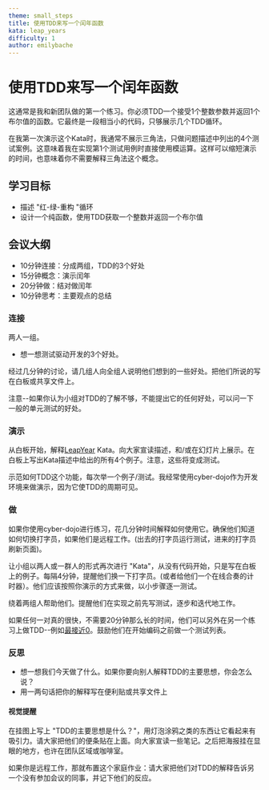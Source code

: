 ```yaml
---
theme: small_steps
title: 使用TDD来写一个闰年函数
kata: leap_years
difficulty: 1
author: emilybache
---
```


# 使用TDD来写一个闰年函数

这通常是我和新团队做的第一个练习。你必须TDD一个接受1个整数参数并返回1个布尔值的函数。它最终是一段相当小的代码，只够展示几个TDD循环。

在我第一次演示这个Kata时，我通常不展示三角法，只做问题描述中列出的4个测试案例。这意味着我在实现第1个测试用例时直接使用模运算。这样可以缩短演示的时间，也意味着你不需要解释三角法这个概念。

## 学习目标
* 描述 "红-绿-重构 "循环
* 设计一个纯函数，使用TDD获取一个整数并返回一个布尔值

## 会议大纲

* 10分钟连接：分成两组，TDD的3个好处
* 15分钟概念：演示闰年
* 20分钟做：结对做闰年
* 10分钟思考：主要观点的总结

### 连接
两人一组。

- 想一想测试驱动开发的3个好处。

经过几分钟的讨论，请几组人向全组人说明他们想到的一些好处。把他们所说的写在白板或共享文件上。

注意--如果你认为小组对TDD的了解不够，不能提出它的任何好处，可以问一下一般的单元测试的好处。

### 演示
从白板开始，解释[LeapYear](/kata_descriptions/leap_years.html) Kata。向大家宣读描述，和/或在幻灯片上展示。在白板上写出Kata描述中给出的所有4个例子。注意，这些将变成测试。

示范如何TDD这个功能，每次举一个例子/测试。我经常使用cyber-dojo作为开发环境来做演示，因为它使TDD的周期可见。

### 做
如果你使用cyber-dojo进行练习，花几分钟时间解释如何使用它。确保他们知道如何切换打字员，如果他们是远程工作。(出去的打字员运行测试，进来的打字员刷新页面)。

让小组以两人或一群人的形式再次进行 "Kata"，从没有代码开始，只是写在白板上的例子。每隔4分钟，提醒他们换一下打字员。(或者给他们一个在线合奏的计时器）。他们应该按照你演示的方式来做，以小步骤逐一测试。

绕着两组人帮助他们。提醒他们在实现之前先写测试，逐步和迭代地工作。

如果任何一对真的很快，不需要20分钟那么长的时间，他们可以另外在另一个练习上做TDD--例如[最接近0](/kata_descriptions/closest_to_zero.html)。鼓励他们在开始编码之前做一个测试列表。

### 反思
- 想一想我们今天做了什么。如果你要向别人解释TDD的主要思想，你会怎么说？
- 用一两句话把你的解释写在便利贴或共享文件上

#### 视觉提醒
在挂图上写上 "TDD的主要思想是什么？"，用灯泡涂鸦之类的东西让它看起来有吸引力。请大家把他们的便条贴在上面。向大家宣读一些笔记。之后把海报挂在显眼的地方，也许在团队区域或咖啡室。

如果你是远程工作，那就布置这个家庭作业：请大家把他们对TDD的解释告诉另一个没有参加会议的同事，并记下他们的反应。
